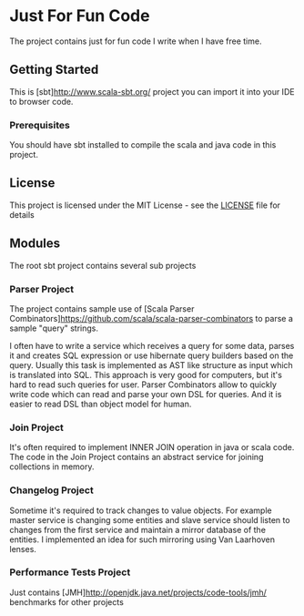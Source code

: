 # Just For Fun Code

The project contains just for fun code I write when I have free time.

## Getting Started

This is [sbt]http://www.scala-sbt.org/ project you can import it into your IDE to browser code.

### Prerequisites

You should have sbt installed to compile the scala and java code in this project.

## License

This project is licensed under the MIT License - see the [LICENSE](LICENSE) file for details

## Modules

The root sbt project contains several sub projects

### Parser Project

The project contains sample use of [Scala Parser Combinators]https://github.com/scala/scala-parser-combinators to
parse a sample "query" strings.

I often have to write a service which receives a query for some data, parses it and creates SQL expression or
use hibernate query builders based on the query.
Usually this task is implemented as AST like structure as input which is translated into SQL.
This approach is very good for computers, but it's hard to read such queries for user.
Parser Combinators allow to quickly write code which can read and parse your own DSL for queries.
And it is easier to read DSL than object model for human.

### Join Project

It's often required to implement INNER JOIN operation in java or scala code.
The code in the Join Project contains an abstract service for joining collections in memory.

### Changelog Project

Sometime it's required to track changes to value objects.
For example master service is changing some entities and slave service should listen to changes
from the first service and maintain a mirror database of the entities.
I implemented an idea for such mirroring using Van Laarhoven lenses.

### Performance Tests Project

Just contains [JMH]http://openjdk.java.net/projects/code-tools/jmh/ benchmarks for other projects

